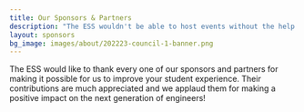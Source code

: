 ```yaml
---
title: Our Sponsors & Partners
description: "The ESS wouldn't be able to host events without the help of our wonderful sponsors and partners!"
layout: sponsors
bg_image: images/about/202223-council-1-banner.png
---
```


The ESS would like to thank every one of our sponsors and partners for making it possible for us to improve your student experience. Their contributions are much appreciated and we applaud them for making a positive impact on the next generation of engineers!
